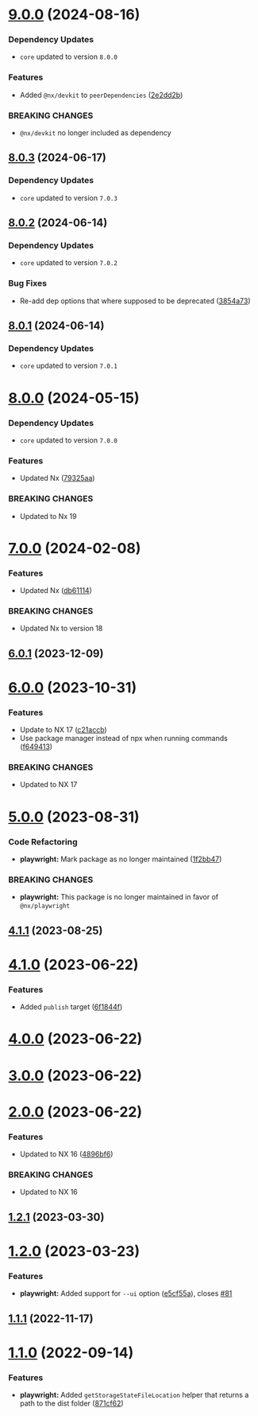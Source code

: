  
# [9.0.0](https://github.com/TriPSs/nx-extend/compare/playwright@8.0.3...playwright@9.0.0) (2024-08-16)

### Dependency Updates

* `core` updated to version `8.0.0`

### Features

* Added `@nx/devkit` to `peerDependencies` ([2e2dd2b](https://github.com/TriPSs/nx-extend/commit/2e2dd2b997699f9d949b84cd8e96674b43725e56))


### BREAKING CHANGES

* `@nx/devkit` no longer included as dependency



## [8.0.3](https://github.com/TriPSs/nx-extend/compare/playwright@8.0.2...playwright@8.0.3) (2024-06-17)

### Dependency Updates

* `core` updated to version `7.0.3`


## [8.0.2](https://github.com/TriPSs/nx-extend/compare/playwright@8.0.1...playwright@8.0.2) (2024-06-14)

### Dependency Updates

* `core` updated to version `7.0.2`

### Bug Fixes

* Re-add dep options that where supposed to be deprecated ([3854a73](https://github.com/TriPSs/nx-extend/commit/3854a73f3ba70453cf1cf7c8c82122eb17364bb8))



## [8.0.1](https://github.com/TriPSs/nx-extend/compare/playwright@8.0.0...playwright@8.0.1) (2024-06-14)

### Dependency Updates

* `core` updated to version `7.0.1`


# [8.0.0](https://github.com/TriPSs/nx-extend/compare/playwright@7.0.0...playwright@8.0.0) (2024-05-15)

### Dependency Updates

* `core` updated to version `7.0.0`

### Features

* Updated Nx ([79325aa](https://github.com/TriPSs/nx-extend/commit/79325aa06e0251f45dbf295f6c19fc417a301fc7))


### BREAKING CHANGES

* Updated to Nx 19



# [7.0.0](https://github.com/TriPSs/nx-extend/compare/playwright@6.0.1...playwright@7.0.0) (2024-02-08)


### Features

* Updated Nx ([db61114](https://github.com/TriPSs/nx-extend/commit/db61114abc4991ae0e66ade0660b2baee76263f0))


### BREAKING CHANGES

* Updated Nx to version 18



## [6.0.1](https://github.com/TriPSs/nx-extend/compare/playwright@6.0.0...playwright@6.0.1) (2023-12-09)



# [6.0.0](https://github.com/TriPSs/nx-extend/compare/playwright@5.0.0...playwright@6.0.0) (2023-10-31)


### Features

* Update to NX 17 ([c21accb](https://github.com/TriPSs/nx-extend/commit/c21accbed588d43cb5a53b4ce5d061722e7740f2))
* Use package manager instead of npx when running commands ([f649413](https://github.com/TriPSs/nx-extend/commit/f649413c682f493a00c59c9ee09ed1ff45df1d77))


### BREAKING CHANGES

* Updated to NX 17



# [5.0.0](https://github.com/TriPSs/nx-extend/compare/playwright@4.1.1...playwright@5.0.0) (2023-08-31)


### Code Refactoring

* **playwright:** Mark package as no longer maintained ([1f2bb47](https://github.com/TriPSs/nx-extend/commit/1f2bb47a29ec819b05c34f044e6e97123869c64a))


### BREAKING CHANGES

* **playwright:** This package is no longer maintained in favor of `@nx/playwright`



## [4.1.1](https://github.com/TriPSs/nx-extend/compare/playwright@4.1.0...playwright@4.1.1) (2023-08-25)



# [4.1.0](https://github.com/TriPSs/nx-extend/compare/playwright@4.0.0...playwright@4.1.0) (2023-06-22)


### Features

* Added `publish` target ([6f1844f](https://github.com/TriPSs/nx-extend/commit/6f1844f792b704d63fca2663363ca0f65fe6451c))



# [4.0.0](https://github.com/TriPSs/nx-extend/compare/playwright@3.0.0...playwright@4.0.0) (2023-06-22)



# [3.0.0](https://github.com/TriPSs/nx-extend/compare/playwright@2.0.0...playwright@3.0.0) (2023-06-22)



# [2.0.0](https://github.com/TriPSs/nx-extend/compare/playwright@1.2.1...playwright@2.0.0) (2023-06-22)


### Features

* Updated to NX 16 ([4896bf6](https://github.com/TriPSs/nx-extend/commit/4896bf66940e1b69e0f2e3971a7864a1da20b2ef))


### BREAKING CHANGES

* Updated to NX 16



## [1.2.1](https://github.com/TriPSs/nx-extend/compare/playwright@1.2.0...playwright@1.2.1) (2023-03-30)



# [1.2.0](https://github.com/TriPSs/nx-extend/compare/playwright@1.1.1...playwright@1.2.0) (2023-03-23)


### Features

* **playwright:** Added support for `--ui` option ([e5cf55a](https://github.com/TriPSs/nx-extend/commit/e5cf55a07243eb65f1b1621741a774b1cea9d4ff)), closes [#81](https://github.com/TriPSs/nx-extend/issues/81)



## [1.1.1](https://github.com/TriPSs/nx-extend/compare/playwright@1.1.0...playwright@1.1.1) (2022-11-17)



# [1.1.0](https://github.com/TriPSs/nx-extend/compare/playwright@1.0.0...playwright@1.1.0) (2022-09-14)


### Features

* **playwright:** Added `getStorageStateFileLocation` helper that returns a path to the dist folder ([871cf62](https://github.com/TriPSs/nx-extend/commit/871cf6210d311b590dec80eea7cf50c4b27ec04a))
